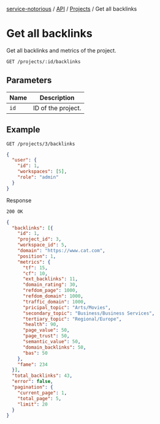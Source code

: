 [service-notorious](../../../README.md) / [API](../README.md) / [Projects](./README.md) / Get all backlinks

# Get all backlinks

Get all backlinks and metrics of the project.

```
GET /projects/:id/backlinks
```

## Parameters

| Name | Description        |
|------|--------------------|
| `id` | ID of the project. |

## Example

```
GET /projects/3/backlinks
```

```json
{
  "user": {
    "id": 1,
    "workspaces": [5],
    "role": "admin"
  }
}
```

Response

```
200 OK
```

```json
{
  "backlinks": [{
    "id": 1,
    "project_id": 3,
    "workspace_id": 5,
    "domain": "https://www.cat.com",
    "position": 1,
    "metrics": {
      "tf": 15,
      "cf": 10,
      "ext_backlinks": 11,
      "domain_rating": 30,
      "refdom_page": 1000,
      "refdom_domain": 1000,
      "traffic_domain": 1000,
      "pricipal_topic": "Arts/Movies",
      "secondary_topic": "Business/Business Services",
      "tertiary_topic": "Regional/Europe",
      "health": 90,
      "page_value": 50,
      "page_trust": 50,
      "semantic_value": 50,
      "domain_backlinks": 50,
      "bas": 50
    },
    "fame": 234
  }],
  "total_backlinks": 43,
  "error": false,
  "pagination": {
    "current_page": 1,
    "total_page": 5,
    "limit": 20
  }
}
```
